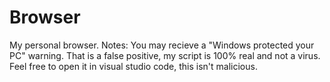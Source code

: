 # Browser
My personal browser.
Notes:
You may recieve a "Windows protected your PC" warning. That is a false positive, my script is 100% real and not a virus. 
Feel free to open it in visual studio code, this isn't malicious.
